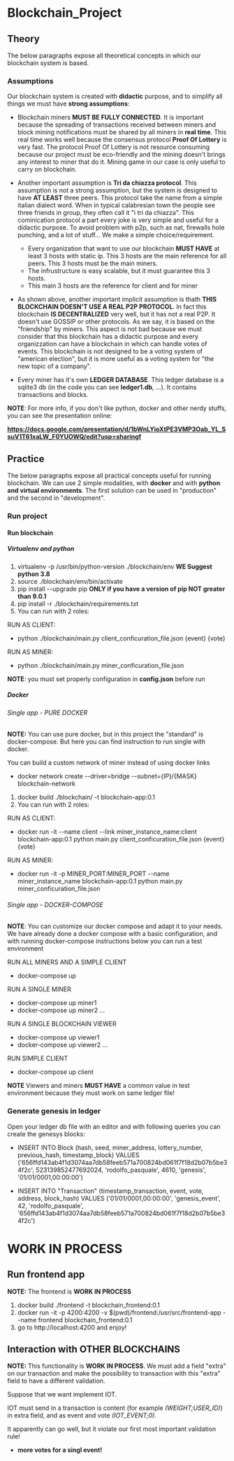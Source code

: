 # Blockchain_Project

## Theory
The below paragraphs expose all theoretical concepts in which our blockchain system is based.

### Assumptions
Our blockchain system is created with **didactic** purpose, and to simplify all things we
must have **strong assumptions**:

* Blockchain miners **MUST BE FULLY CONNECTED**. It is important because the spreading of transactions received
between miners and block mining notifications must be shared by all miners in **real time**.
This real time works well because the consensus protocol **Proof Of Lottery** is very fast.
The protocol Proof Of Lottery is not resource consuming because our project must be eco-friendly
and the mining doesn't brings any interest to miner that do it.
Mining game in our case is only useful to carry on blockchain.

* Another important assumption is **Tri da chiazza protocol**. This assumption is not a strong assumption,
but the system is designed to have **AT LEAST** three peers.
This protocol take the name from a simple italian dialect word.
When in typical calabresian town the people see three friends in group,
they often call it "i tri da chiazza".
This cominication protocol a part every joke is very simple and useful for a didactic purpose.
To avoid problem with p2p, such as nat, firewalls hole punching, and a lot of stuff...
We make a simple choice/requirement.
  * Every organization that want to use our blockchain **MUST HAVE** at least 3 hosts with static ip.
This 3 hosts are the main reference for all peers. This 3 hosts must be the main miners.
  * The infrustructure is easy scalable, but it must guarantee this 3 hosts.
  * This main 3 hosts are the reference for client and for miner

* As shown above, another important implicit assumption is thath **THIS BLOCKCHAIN DOESN'T USE A REAL P2P PROTOCOL**.
In fact this blockchain **IS DECENTRALIZED** very well, but it has not a real P2P. It doesn't use GOSSIP or other protocols.
As we say, it is based on the "friendship" by miners.
This aspect is not bad because we must consider that this blockchain has a didactic purpose and every organizzation
can have a blockchain in which can handle votes of events.
This blockchain is not designed to be a voting system of "american election", but it is more useful
as a voting system for "the new topic of a company".

* Every miner has it's own **LEDGER DATABASE**. This ledger database is a sqlite3 db (in the code you can see **ledger1.db**, ...).
It contains transactions and blocks.

**NOTE**: For more info, if you don't like python, docker and other nerdy stuffs, you can see the presentation online:

**https://docs.google.com/presentation/d/1bWnLYioXtPE3VMP3Oab_YL_SsuV1T61xaLW_F0YUOWQ/edit?usp=sharingf**


## Practice
The below paragraphs expose all practical concepts useful for running blockchain.
We can use 2 simple modalities, with **docker** and with **python and virtual environments**.
The first solution can be used in "production" and the second in "development".

### Run project

#### Run blockchain

##### Virtualenv and python
1. virtualenv -p /usr/bin/python-version ./blockchain/env **WE Suggest python 3.8**
2. source ./blockchain/env/bin/activate
3. pip install --upgrade pip **ONLY if you have a version of pip NOT greater than 9.0.1**
4. pip install -r ./blockchain/requirements.txt
5. You can run with 2 roles:

RUN AS CLIENT:
 * python ./blockchain/main.py client_conficuration_file.json {event} {vote}

RUN AS MINER:
  * python ./blockchain/main.py miner_conficuration_file.json

**NOTE**: you must set properly configuration in **config.json** before run

##### Docker
###### Single app - PURE DOCKER
**NOTE:** You can use pure docker, but in this project the "standard" is docker-compose.
But here you can find instruction to run single with docker.

You can build a custom network of miner instead of using docker links
* docker network create --driver=bridge --subnet={IP}/{MASK} blockchain-network

1. docker build ./blockchain/ -t blockchain-app:0.1
2. You can run with 2 roles:

RUN AS CLIENT:
 * docker run -it --name client --link miner_instance_name:client blockchain-app:0.1 python main.py client_conficuration_file.json {event} {vote}

RUN AS MINER:
  * docker run -it -p MINER_PORT:MINER_PORT --name miner_instance_name blockchain-app:0.1 python main.py miner_conficuration_file.json
    
###### Single app - DOCKER-COMPOSE
**NOTE**: You can customize our docker compose and adapt it to your needs. 
We have already done a docker compose with a basic configuration, and with running docker-compose instructions below
you can run a test environment

RUN ALL MINERS AND A SIMPLE CLIENT
* docker-compose up

RUN A SINGLE MINER
* docker-compose up miner1
* docker-compose up miner2
...

RUN A SINGLE BLOCKCHAIN VIEWER
* docker-compose up viewer1
* docker-compose up viewer2
...

RUN SIMPLE CLIENT
* docker-compose up client

**NOTE** Viewers and miners **MUST HAVE** a common value in test environment
because they must work on same ledger file!


### Generate genesis in ledger
Open your ledger db file with an editor and with following queries you can create the genesys blocks:

* INSERT INTO Block (hash, seed, miner_address, lottery_number, previous_hash, timestamp_block) 
VALUES ('656ffd143ab4f1d3074aa7db58feeb571a700824bd061f7f18d2b07b5be34f2c', 523139852477692024, 'rodolfo_pasquale', 4610, 'genesis', '01/01/0001,00:00:00')

* INSERT INTO "Transaction" (timestamp_transaction, event, vote, address, block_hash) 
VALUES ('01/01/0001,00:00:00', 'genesis_event', 42, 'rodolfo_pasquale', '656ffd143ab4f1d3074aa7db58feeb571a700824bd061f7f18d2b07b5be34f2c')


# WORK IN PROCESS

## Run frontend app

**NOTE:** The frontend is **WORK IN PROCESS**
1. docker build ./frontend -t blockchain_frontend:0.1
2. docker run -it -p 4200:4200 -v $(pwd)/frontend:/usr/src/frontend-app --name frontend blockchain_frontend:0.1
3. go to http://localhost:4200 and enjoy!

## Interaction with OTHER BLOCKCHAINS

**NOTE:** This functionality is **WORK IN PROCESS**.
We must add a field "extra" on our transaction and make the possibility to transaction with this "extra" field to have a different
validation.

Suppose that we want implement IOT.

IOT must send in a transaction is content (for example *(WEIGHT;USER_ID)*) in extra field,
and as event and vote *(IOT_EVENT;0)*.

It apparently can go well, but it violate our first most important validation rule!
* **more votes for a singl event!**
